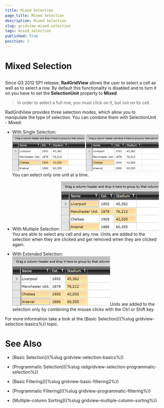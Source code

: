 ```yaml
---
title: Mixed Selection
page_title: Mixed Selection
description: Mixed Selection
slug: gridview-mixed-selection
tags: mixed,selection
published: True
position: 2
---
```


# Mixed Selection



## 

Since Q3 2012 SP1 release, __RadGridView__ allows the user to select a cell as well as to select a row. By default this functionality is disabled and to turn it on you have to set the __SelectionUnit__ property to __Mixed__.
        

>In order to select a full row, you must click on it, but not on its cell.
          

RadGridView provides three selection modes, which allow you to manipulate the type of selection. You can combine them with SelectionUnit - Mixed:
        

* With Single Selection:              
            ![Rad Grid View Mixed Selection 4](images/RadGridView_MixedSelection_4.png)You can select only one unit at a time.
            

* With Multiple Selection:
            ![Rad Grid View Mixed Selection 3](images/RadGridView_MixedSelection_3.png)You are able to select any cell and any row. Units are added to the selection when they are clicked and get removed when they are clicked again.
            

* With Extended Selection:
            ![Rad Grid View Mixed Selection 2](images/RadGridView_MixedSelection_2.png)Units are added to the selection only by combining the mouse clicks with the Ctrl or Shift key.
            

For more information take a look at the [Basic Selection]({%slug gridview-selection-basics%}) topic.
        



# See Also

 * [Basic Selection]({%slug gridview-selection-basics%})

 * [Programmatic Selection]({%slug radgridview-selection-programmatic-selection%})

 * [Basic Filtering]({%slug gridview-basic-filtering2%})

 * [Programmatic Filtering]({%slug gridview-programmatic-filtering%})

 * [Multiple-column Sorting]({%slug gridview-multiple-column-sorting%})
